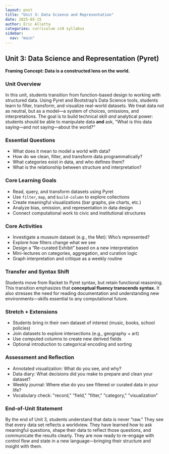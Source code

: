 ```yaml
---
layout: post
title: "Unit 3: Data Science and Representation"
date: 2025-05-15
author: Eric Allatta
categories: curriculum cs9 syllabus
sidebar:
  nav: "main"
---
```


## Unit 3: Data Science and Representation (Pyret)
**Framing Concept: Data is a constructed lens on the world.**

### Unit Overview
In this unit, students transition from function-based design to working with structured data. Using Pyret and Bootstrap’s Data Science tools, students learn to filter, transform, and visualize real-world datasets. We treat data not as neutral, but as a model—a system of choices, omissions, and interpretations. The goal is to build technical skill *and* analytical power: students should be able to manipulate data **and** ask, "What is this data saying—and not saying—about the world?"

### Essential Questions
- What does it mean to model a world with data?
- How do we clean, filter, and transform data programmatically?
- What categories exist in data, and who defines them?
- What is the relationship between structure and interpretation?

### Core Learning Goals
- Read, query, and transform datasets using Pyret
- Use `filter`, `map`, and `build-column` to explore collections
- Create meaningful visualizations (bar graphs, pie charts, etc.)
- Analyze bias, omission, and representation in data design
- Connect computational work to civic and institutional structures

### Core Activities
- Investigate a museum dataset (e.g., the Met): Who’s represented?
- Explore how filters change what we see
- Design a “Re-curated Exhibit” based on a new interpretation
- Mini-lectures on categories, aggregation, and curation logic
- Graph interpretation and critique as a weekly routine

### Transfer and Syntax Shift
Students move from Racket to Pyret syntax, but retain functional reasoning. This transition emphasizes that **conceptual fluency transcends syntax.** It also stresses the need for reading documentation and understanding new environments—skills essential to any computational future.

### Stretch + Extensions
- Students bring in their own dataset of interest (music, books, school policies)
- Join datasets to explore intersections (e.g., geography + art)
- Use computed columns to create new derived fields
- Optional introduction to categorical encoding and sorting

### Assessment and Reflection
- Annotated visualization: What do you see, and why?
- Data diary: What decisions did you make to prepare and clean your dataset?
- Weekly journal: Where else do you see filtered or curated data in your life?
- Vocabulary check: "record," "field," "filter," "category," "visualization"

### End-of-Unit Statement
By the end of Unit 3, students understand that data is never “raw.” They see that every data set reflects a worldview. They have learned how to ask meaningful questions, shape their data to reflect those questions, and communicate the results clearly. They are now ready to re-engage with control flow and state in a new language—bringing their structure and insight with them.
